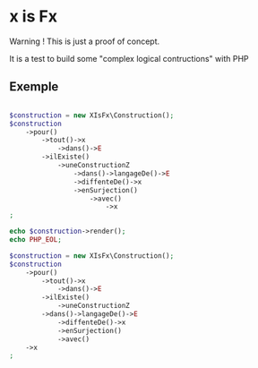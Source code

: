 # x is Fx

Warning ! This is just a proof of concept.

It is a test to build some "complex logical contructions" with PHP

## Exemple
```php

$construction = new XIsFx\Construction();
$construction
    ->pour()
        ->tout()->x
            ->dans()->E
        ->ilExiste()
            ->uneConstructionZ
                ->dans()->langageDe()->E
                ->diffenteDe()->x
                ->enSurjection()
                    ->avec()
                        ->x
;

echo $construction->render();
echo PHP_EOL;

$construction = new XIsFx\Construction();
$construction
    ->pour()
        ->tout()->x
            ->dans()->E
        ->ilExiste()
            ->uneConstructionZ
        ->dans()->langageDe()->E
            ->diffenteDe()->x
            ->enSurjection()
            ->avec()
    ->x
;

```
